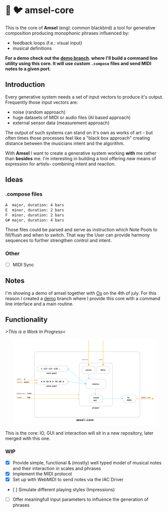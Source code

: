 # :crystal_ball: :bird: amsel-core

This is the core of **Amsel** (engl: common blackbird) a tool for generative composition producing monophonic phrases influenced by:
- feedback loops (f.e.: visual input)
- musical definitions

**For a demo check out the [demo branch](https://github.com/nkleemann/amsel-core/tree/demo).
where I'll build a command line utility using this core. It will use custom `.compose` files and send MIDI notes to a given port.**

## Introduction

Every generative system needs a set of input vectors to produce it's output. Frequently those input vectors are:
- noise (random approach)
- huge datasets of MIDI or audio files (AI based approach)
- external sensor data (measurement approach)

The output of such systems can stand on it's own as works of art - but often times those processes feel like a "black box approach" creating
distance between the musicians intent and the algorithm. 

With **Amsel** I want to create a generative system working **with** me rather than **besides** me. I'm interesting in building a tool offering
new means of expression for artists- combining intent and reaction.

## Ideas

### .compose files
```
A  major, duration: 4 bars
E  minor, duration: 2 bars
F  minor, duration: 2 bars
G# major, duration: 4 bars
```
Those files could be parsed and serve as instruction which Note Pools to fill/flush and when to switch. 
That way the User can provide harmony sequences to further strengthen control and intent.

### Other

- [ ] MIDI Sync

## Notes

I'm showing a demo of amsel together with [Os](https://github.com/lkamil/Os) on the 4th of july. 
For this reason I created a [demo](https://github.com/nkleemann/amsel-core/tree/demo) branch where I provide this core with a command line interface and a main routine.

## Functionality

*>This is a Work In Progress<*

<p align="center">
<img src="https://github.com/nkleemann/amsel-core/blob/master/doc/schematic.png" width="90%" height="80%"/>
</p>

This is the core: IO, GUI and interaction will sit in a new repository, later merged with this one.

### WIP

- [x] Provide simple, functional & (mostly) well typed model of musical notes and their interaction in scales and phrases
- [x] Implement the MIDI protocol
- [x] Set up with WebMIDI to send notes via the IAC Driver
- [ ] Simulate different playing styles (Impressions)
- [ ] Offer meaningfull input parameters to influence the generation of phrases

